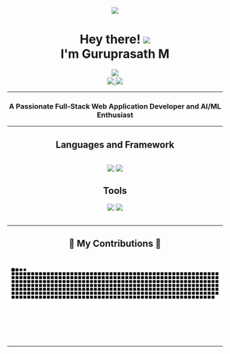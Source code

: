 <div id="header" align="center">
  <img src="https://media.tenor.com/cX92mi1p-NYAAAAM/coding-anime.gif" width="300"/>
</div>
<div align="center">
  <h1>
    Hey there! <img src="https://media.giphy.com/media/hvRJCLFzcasrR4ia7z/giphy.gif" width="30px"/><br>I'm Guruprasath M
  </h1>
  <a href="mailto:guruprasathmaheswaran.07@gmail.com">
    <img src="https://skillicons.dev/icons?i=gmail" />
  </a><br>
  <a href="https://www.linkedin.com/in/guruprasath-maheswaran-702634305/">
    <img src="https://skillicons.dev/icons?i=linkedin" />
  </a>
  <a href="https://discord.com/users/guru7186">
    <img src="https://skillicons.dev/icons?i=discord" />
  </a>
  <hr>
</div>

<h3 align="center">A Passionate Full-Stack Web Application Developer and AI/ML Enthusiast</h3>
<hr>
<h2 align="center">Languages and Framework</h2>
<br/>
<div align="center">
    <img src="https://skillicons.dev/icons?i=c,python,java,html,css,javascript,bootstrap,react,tailwind" />
    <img src="https://skillicons.dev/icons?i=nodejs,express,nextjs,mysql,mongodb" /><br>
</div>
<h2 align="center">Tools</h2>
<div align="center">
    <img src="https://skillicons.dev/icons?i=vscode,git,github,postman,azure" />
    <img src="https://skillicons.dev/icons?i=notion,tensorflow,anaconda,unity,blender,jupyter" /><br>
</div>


<br/>
<hr/>

<div align="center">
  <h2>🐍 My Contributions 🐍</h2>
  <br>
  <img alt="snake eating my contributions" src="https://raw.githubusercontent.com/salesp07/salesp07/output/github-contribution-grid-snake.svg" />
  
  <br/><br/><br/>
</div>

<hr/>






